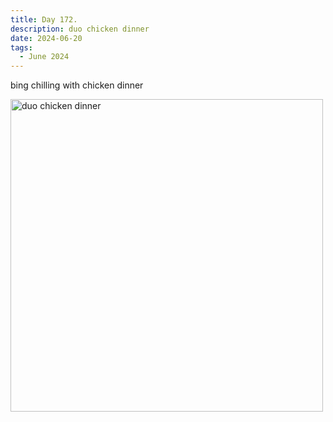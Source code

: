 ```yaml
---
title: Day 172.
description: duo chicken dinner
date: 2024-06-20
tags: 
  - June 2024
---
```


bing chilling with chicken dinner

<a href="https://imgur.com/gNN7Zib"><img src="https://i.imgur.com/gNN7Zib.png" title="duo chicken dinner" width="500px" alt="duo chicken dinner"/></a>
